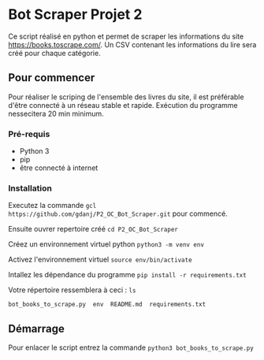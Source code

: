 # Bot Scraper Projet 2

Ce script réalisé en python et permet de scraper les informations du site https://books.toscrape.com/.
Un CSV contenant les informations du lire sera créé pour chaque catégorie.

## Pour commencer

Pour réaliser le scriping de l'ensemble des livres du site, il est préférable d'être connecté à un réseau stable et rapide. Exécution du programme nessecitera 20 min minimum.

### Pré-requis

- Python 3
- pip
- être connecté à internet

### Installation

Executez la commande ``gcl https://github.com/gdanj/P2_OC_Bot_Scraper.git`` pour commencé.

Ensuite ouvrer repertoire créé ``cd P2_OC_Bot_Scraper``

Créez un environnement virtuel python ``python3 -m venv env``

Activez l'environnement virtuel ``source env/bin/activate``

Intallez les dépendance du programme ``pip install -r requirements.txt``

Votre répertoire ressemblera à ceci :
``ls``

``bot_books_to_scrape.py  env  README.md  requirements.txt``

## Démarrage

Pour enlacer le script entrez la commande ``python3 bot_books_to_scrape.py``
